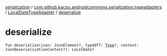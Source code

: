 [serialization](../../index.md) / [com.github.kacso.androidcommons.serialization.typeadapters](../index.md) / [LocalDateTypeAdapter](index.md) / [deserialize](./deserialize.md)

# deserialize

`fun deserialize(json: JsonElement?, typeOfT: `[`Type`](http://docs.oracle.com/javase/8/docs/api/java/lang/reflect/Type.html)`?, context: JsonDeserializationContext?): LocalDate?`